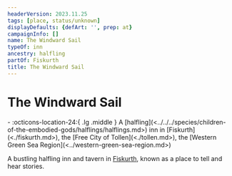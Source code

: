 ```yaml
---
headerVersion: 2023.11.25
tags: [place, status/unknown]
displayDefaults: {defArt: '', prep: at}
campaignInfo: []
name: The Windward Sail
typeOf: inn
ancestry: halfling
partOf: Fiskurth
title: The Windward Sail
---
```

# The Windward Sail
<div class="grid cards ext-narrow-margin ext-one-column" markdown>
-    :octicons-location-24:{ .lg .middle } A [halfling](<../../../species/children-of-the-embodied-gods/halflings/halflings.md>) inn in [Fiskurth](<./fiskurth.md>), the [Free City of Tollen](<./tollen.md>), the [Western Green Sea Region](<../western-green-sea-region.md>)  
</div>


A bustling halfling inn and tavern in [Fiskurth](<./fiskurth.md>), known as a place to tell and hear stories. 